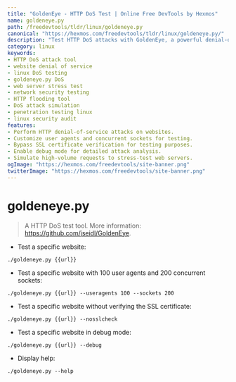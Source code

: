 ```yaml
---
title: "GoldenEye - HTTP DoS Test | Online Free DevTools by Hexmos"
name: goldeneye.py
path: /freedevtools/tldr/linux/goldeneye.py
canonical: "https://hexmos.com/freedevtools/tldr/linux/goldeneye.py/"
description: "Test HTTP DoS attacks with GoldenEye, a powerful denial-of-service tool. Simulate high-volume requests and stress-test web servers. Free online tool, no registration required."
category: linux
keywords:
- HTTP DoS attack tool
- website denial of service
- linux DoS testing
- goldeneye.py DoS
- web server stress test
- network security testing
- HTTP flooding tool
- DoS attack simulation
- penetration testing linux
- linux security audit
features:
- Perform HTTP denial-of-service attacks on websites.
- Customize user agents and concurrent sockets for testing.
- Bypass SSL certificate verification for testing purposes.
- Enable debug mode for detailed attack analysis.
- Simulate high-volume requests to stress-test web servers.
ogImage: "https://hexmos.com/freedevtools/site-banner.png"
twitterImage: "https://hexmos.com/freedevtools/site-banner.png"
---
```


# goldeneye.py

> A HTTP DoS test tool.
> More information: <https://github.com/jseidl/GoldenEye>.

- Test a specific website:

`./goldeneye.py {{url}}`

- Test a specific website with 100 user agents and 200 concurrent sockets:

`./goldeneye.py {{url}} --useragents 100 --sockets 200`

- Test a specific website without verifying the SSL certificate:

`./goldeneye.py {{url}} --nosslcheck`

- Test a specific website in debug mode:

`./goldeneye.py {{url}} --debug`

- Display help:

`./goldeneye.py --help`
